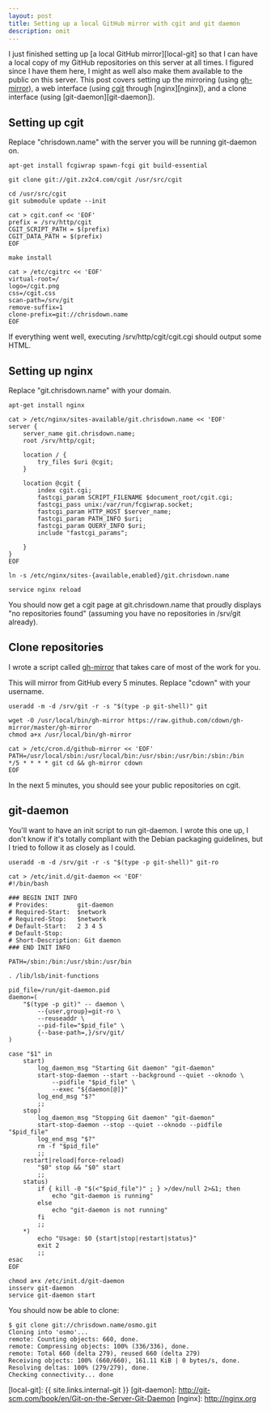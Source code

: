 ```yaml
---
layout: post
title: Setting up a local GitHub mirror with cgit and git daemon
description: omit
---
```


I just finished setting up [a local GitHub mirror][local-git] so that I can
have a local copy of my GitHub repositories on this server at all times. I
figured since I have them here, I might as well also make them available to the
public on this server. This post covers setting up the mirroring (using
[gh-mirror][gh-mirror]), a web interface (using [cgit][cgit] through
[nginx][nginx]), and a clone interface (using [git-daemon][git-daemon]).

## Setting up cgit

Replace "chrisdown.name" with the server you will be running git-daemon on.

    apt-get install fcgiwrap spawn-fcgi git build-essential

    git clone git://git.zx2c4.com/cgit /usr/src/cgit

    cd /usr/src/cgit
    git submodule update --init

    cat > cgit.conf << 'EOF'
    prefix = /srv/http/cgit
    CGIT_SCRIPT_PATH = $(prefix)
    CGIT_DATA_PATH = $(prefix)
    EOF

    make install

    cat > /etc/cgitrc << 'EOF'
    virtual-root=/
    logo=/cgit.png
    css=/cgit.css
    scan-path=/srv/git
    remove-suffix=1
    clone-prefix=git://chrisdown.name
    EOF

If everything went well, executing /srv/http/cgit/cgit.cgi should output some
HTML.

## Setting up nginx

Replace "git.chrisdown.name" with your domain.

    apt-get install nginx

    cat > /etc/nginx/sites-available/git.chrisdown.name << 'EOF'
    server {
        server_name git.chrisdown.name;
        root /srv/http/cgit;

        location / {
            try_files $uri @cgit;
        }

        location @cgit {
            index cgit.cgi;
            fastcgi_param SCRIPT_FILENAME $document_root/cgit.cgi;
            fastcgi_pass unix:/var/run/fcgiwrap.socket;
            fastcgi_param HTTP_HOST $server_name;
            fastcgi_param PATH_INFO $uri;
            fastcgi_param QUERY_INFO $uri;
            include "fastcgi_params";

        }
    }
    EOF

    ln -s /etc/nginx/sites-{available,enabled}/git.chrisdown.name

    service nginx reload

You should now get a cgit page at git.chrisdown.name that proudly displays "no
repositories found" (assuming you have no repositories in /srv/git already).

## Clone repositories

I wrote a script called [gh-mirror][gh-mirror] that takes care of most of the
work for you.

This will mirror from GitHub every 5 minutes. Replace "cdown" with your
username.

    useradd -m -d /srv/git -r -s "$(type -p git-shell)" git

    wget -O /usr/local/bin/gh-mirror https://raw.github.com/cdown/gh-mirror/master/gh-mirror
    chmod a+x /usr/local/bin/gh-mirror

    cat > /etc/cron.d/github-mirror << 'EOF'
    PATH=/usr/local/sbin:/usr/local/bin:/usr/sbin:/usr/bin:/sbin:/bin
    */5 * * * * git cd && gh-mirror cdown
    EOF

In the next 5 minutes, you should see your public repositories on cgit.

## git-daemon

You'll want to have an init script to run git-daemon. I wrote this one up, I
don't know if it's totally compliant with the Debian packaging guidelines, but
I tried to follow it as closely as I could.

    useradd -m -d /srv/git -r -s "$(type -p git-shell)" git-ro

    cat > /etc/init.d/git-daemon << 'EOF'
    #!/bin/bash

    ### BEGIN INIT INFO
    # Provides:        git-daemon
    # Required-Start:  $network
    # Required-Stop:   $network
    # Default-Start:   2 3 4 5
    # Default-Stop:
    # Short-Description: Git daemon
    ### END INIT INFO

    PATH=/sbin:/bin:/usr/sbin:/usr/bin

    . /lib/lsb/init-functions

    pid_file=/run/git-daemon.pid
    daemon=(
        "$(type -p git)" -- daemon \
            --{user,group}=git-ro \
            --reuseaddr \
            --pid-file="$pid_file" \
            {--base-path=,}/srv/git/
    )

    case "$1" in
        start)
            log_daemon_msg "Starting Git daemon" "git-daemon"
            start-stop-daemon --start --background --quiet --oknodo \
                --pidfile "$pid_file" \
                --exec "${daemon[@]}"
            log_end_msg "$?"
            ;;
        stop)
            log_daemon_msg "Stopping Git daemon" "git-daemon"
            start-stop-daemon --stop --quiet --oknodo --pidfile "$pid_file"
            log_end_msg "$?"
            rm -f "$pid_file"
            ;;
        restart|reload|force-reload)
            "$0" stop && "$0" start
            ;;
        status)
            if { kill -0 "$(<"$pid_file")" ; } >/dev/null 2>&1; then
                echo "git-daemon is running"
            else
                echo "git-daemon is not running"
            fi
            ;;
        *)
            echo "Usage: $0 {start|stop|restart|status}"
            exit 2
            ;;
    esac
    EOF

    chmod a+x /etc/init.d/git-daemon
    insserv git-daemon
    service git-daemon start

You should now be able to clone:

    $ git clone git://chrisdown.name/osmo.git
    Cloning into 'osmo'...
    remote: Counting objects: 660, done.
    remote: Compressing objects: 100% (336/336), done.
    remote: Total 660 (delta 279), reused 660 (delta 279)
    Receiving objects: 100% (660/660), 161.11 KiB | 0 bytes/s, done.
    Resolving deltas: 100% (279/279), done.
    Checking connectivity... done

[gh-mirror]:  https://github.com/cdown/gh-mirror
[cgit]:       http://git.zx2c4.com/cgit/
[local-git]:  {{ site.links.internal-git }}
[git-daemon]: http://git-scm.com/book/en/Git-on-the-Server-Git-Daemon
[nginx]:      http://nginx.org
